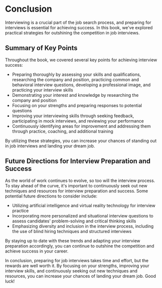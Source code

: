 # Conclusion

Interviewing is a crucial part of the job search process, and preparing for interviews is essential for achieving success. In this book, we've explored practical strategies for outshining the competition in job interviews.

Summary of Key Points
---------------------

Throughout the book, we covered several key points for achieving interview success:

* Preparing thoroughly by assessing your skills and qualifications, researching the company and position, practicing common and behavioral interview questions, developing a professional image, and practicing your interview skills
* Demonstrating your interest and knowledge by researching the company and position
* Focusing on your strengths and preparing responses to potential questions
* Improving your interviewing skills through seeking feedback, participating in mock interviews, and reviewing your performance
* Continuously identifying areas for improvement and addressing them through practice, coaching, and additional training

By utilizing these strategies, you can increase your chances of standing out in job interviews and landing your dream job.

Future Directions for Interview Preparation and Success
-------------------------------------------------------

As the world of work continues to evolve, so too will the interview process. To stay ahead of the curve, it's important to continuously seek out new techniques and resources for interview preparation and success. Some potential future directions to consider include:

* Utilizing artificial intelligence and virtual reality technology for interview practice
* Incorporating more personalized and situational interview questions to assess candidates' problem-solving and critical thinking skills
* Emphasizing diversity and inclusion in the interview process, including the use of blind hiring techniques and structured interviews

By staying up to date with these trends and adapting your interview preparation accordingly, you can continue to outshine the competition and achieve success in your career.

In conclusion, preparing for job interviews takes time and effort, but the rewards are well worth it. By focusing on your strengths, improving your interview skills, and continuously seeking out new techniques and resources, you can increase your chances of landing your dream job. Good luck!